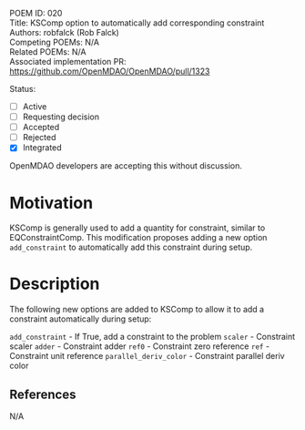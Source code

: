 POEM ID: 020  
Title: KSComp option to automatically add corresponding constraint  
Authors: robfalck (Rob Falck)  
Competing POEMs: N/A  
Related POEMs: N/A  
Associated implementation PR: https://github.com/OpenMDAO/OpenMDAO/pull/1323  

Status:

- [ ] Active
- [ ] Requesting decision
- [ ] Accepted
- [ ] Rejected
- [x] Integrated

OpenMDAO developers are accepting this without discussion.

Motivation
==========

KSComp is generally used to add a quantity for constraint, similar to
EQConstraintComp.  This modification proposes adding a new option
`add_constraint` to automatically add this constraint during setup.


Description
===========

The following new options are added to KSComp to allow it to add
a constraint automatically during setup:

`add_constraint` - If True, add a constraint to the problem
`scaler` - Constraint scaler
`adder` - Constraint adder
`ref0` - Constraint zero reference
`ref` - Constraint unit reference
`parallel_deriv_color` - Constraint parallel deriv color

References
----------

N/A
